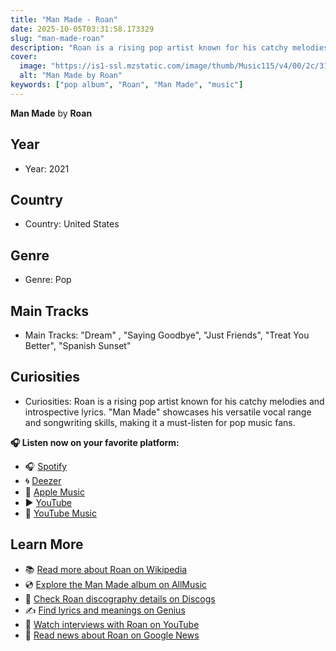 ```yaml
---
title: "Man Made - Roan"
date: 2025-10-05T03:31:58.173329
slug: "man-made-roan"
description: "Roan is a rising pop artist known for his catchy melodies and introspective lyrics."
cover:
  image: "https://is1-ssl.mzstatic.com/image/thumb/Music115/v4/00/2c/31/002c3175-9261-aee9-2e41-5af229cb2703/20UMGIM14423.rgb.jpg/500x500bb.jpg"
  alt: "Man Made by Roan"
keywords: ["pop album", "Roan", "Man Made", "music"]
---
```


**Man Made** by **Roan**
## Year
- Year: 2021
## Country
- Country: United States
## Genre
- Genre: Pop
## Main Tracks
- Main Tracks: "Dream" , "Saying Goodbye", "Just Friends", "Treat You Better", "Spanish Sunset"
## Curiosities
- Curiosities: Roan is a rising pop artist known for his catchy melodies and introspective lyrics. "Man Made" showcases his versatile vocal range and songwriting skills, making it a must-listen for pop music fans.



**🎧 Listen now on your favorite platform:**

- 🎧 [Spotify](https://open.spotify.com/search/Man%20Made%20Roan)
- 🌀 [Deezer](https://www.deezer.com/search/Man%20Made%20Roan)
- 🍎 [Apple Music](https://music.apple.com/search?term=Man%20Made%20Roan)
- ▶️ [YouTube](https://www.youtube.com/results?search_query=Man%20Made%20Roan)
- 🎵 [YouTube Music](https://music.youtube.com/search?q=Man%20Made%20Roan)

## Learn More

- 📚 [Read more about Roan on Wikipedia](https://en.wikipedia.org/wiki/Roan)
- 💿 [Explore the Man Made album on AllMusic](https://www.allmusic.com/search/albums/Man+Made)
- 📀 [Check Roan discography details on Discogs](https://www.discogs.com/search/?q=Man+Made+Roan&type=all)
- ✍️ [Find lyrics and meanings on Genius](https://genius.com/search?q=Man+Made%20Roan)
- 🎤 [Watch interviews with Roan on YouTube](https://www.youtube.com/results?search_query=Roan+interview)
- 📰 [Read news about Roan on Google News](https://news.google.com/search?q=Roan)